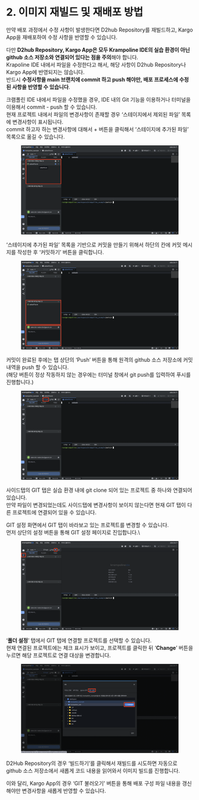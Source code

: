 # 2. 이미지 재빌드 및 재배포 방법

만약 배포 과정에서 수정 사항이 발생한다면 D2hub Repository를 재빌드하고, Kargo App을 재배포하여 수정 사항을 반영할 수 있습니다.

다만 **D2hub Repository, Kargo App은 모두 Krampoline IDE의 실습 환경이 아닌 github 소스 저장소와 연결되어 있다는 점을 주의**해야 합니다.\
Krapoline IDE 내에서 파일을 수정한다고 해서, 해당 사항이 D2hub Repository나 Kargo App에 반영되지는 않습니다.\
반드시 **수정사항을 main 브랜치에 commit 하고 push 해야만, 배포 프로세스에 수정된 사항을 반영할 수 있습니다**.



크램폴린 IDE 내에서 파일을 수정했을 경우, IDE 내의 Git 기능을 이용하거나 터미널을 이용해서 commit - push 할 수 있습니다.\
현재 프로젝트 내에서 파일의 변경사항이 존재할 경우 ‘스테이지에서 제외된 파일’ 목록에 변경사항이 표시됩니다.\
commit 하고자 하는 변경사항에 대해서 + 버튼을 클릭해서 ‘스테이지에 추가된 파일’ 목록으로 옮길 수 있습니다.

<figure><img src="../../../.gitbook/assets/image (244).png" alt=""><figcaption></figcaption></figure>

‘스테이지에 추가된 파일’ 목록을 기반으로 커밋을 만들기 위해서 하단의 칸에 커밋 메시지를 작성한 후 ‘커밋하기’ 버튼을 클릭합니다.

<figure><img src="../../../.gitbook/assets/image (245).png" alt=""><figcaption></figcaption></figure>

커밋이 완료된 후에는 탭 상단의 ‘Push’ 버튼을 통해 원격의 github 소스 저장소에 커밋 내역을 push 할 수 있습니다.\
(해당 버튼이 정상 작동하지 않는 경우에는 터미널 창에서 git push를 입력하여 푸시를 진행합니다.)

<figure><img src="../../../.gitbook/assets/image (246).png" alt=""><figcaption></figcaption></figure>

사이드탭의 GIT 탭은 실습 환경 내에 git clone 되어 있는 프로젝트 중 하나와 연결되어 있습니다.\
만약 파일이 변경되었는데도 사이드탭에 변경사항이 보이지 않는다면 현재 GIT 탭이 다른 프로젝트에 연결되어 있을 수 있습니다.

GIT 설정 화면에서 GIT 탭이 바라보고 있는 프로젝트를 변경할 수 있습니다.\
먼저 상단의 설정 버튼을 통해 GIT 설정 페이지로 진입합니다.\


<figure><img src="../../../.gitbook/assets/image (247).png" alt=""><figcaption></figcaption></figure>

‘**폴더 설정**’ 탭에서 GIT 탭에 연결할 프로젝트를 선택할 수 있습니다.\
현재 연결된 프로젝트에는 체크 표시가 보이고, 프로젝트를 클릭한 뒤 ‘**Change**’ 버튼을 누르면 해당 프로젝트로 연결 대상을 변경합니다.

<figure><img src="../../../.gitbook/assets/image (248).png" alt=""><figcaption></figcaption></figure>

D2Hub Repository의 경우 ‘빌드하기’를 클릭해서 재빌드를 시도하면 자동으로 github 소스 저장소에서 새롭게 코드 내용을 읽어와서 이미지 빌드를 진행합니다.

이와 달리, Kargo App의 경우 ‘GIT 불러오기’ 버튼을 통해 배포 구성 파일 내용을 갱신해야만 변경사항을 새롭게 반영할 수 있습니다.

<figure><img src="https://lh5.googleusercontent.com/LwaXaODlcQ79FTHeN70pPGaDCVbzn9ewLKJoU6_4Ax9zukcwC-gsIP9HRZLp2XFy0z0pRF_Kx-wI4vPzZcVMyDDon6kMF6jSCUIx-bMIspWO1WAe5t4-ArqAf_LdzPxJ7gFQsX7uPsSk0pufboNLtMA" alt=""><figcaption></figcaption></figure>
